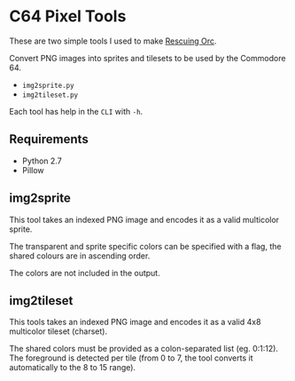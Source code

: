# C64 Pixel Tools

These are two simple tools I used to make [Rescuing Orc](https://www.usebox.net/jjm/rescuing-orc/).

Convert PNG images into sprites and tilesets to be used by the Commodore 64.

 * `img2sprite.py`
 * `img2tileset.py`

Each tool has help in the `CLI` with `-h`.

## Requirements

 * Python 2.7
 * Pillow

##  img2sprite

This tool takes an indexed PNG image and encodes it as a valid multicolor
sprite.

The transparent and sprite specific colors can be specified with a flag,
the shared colours are in ascending order.

The colors are not included in the output.

## img2tileset

This tools takes an indexed PNG image and encodes it as a valid 4x8 multicolor
tileset (charset).

The shared colors must be provided as a colon-separated list (eg. 0:1:12). The
foreground is detected per tile (from 0 to 7, the tool converts it
automatically to the 8 to 15 range).

